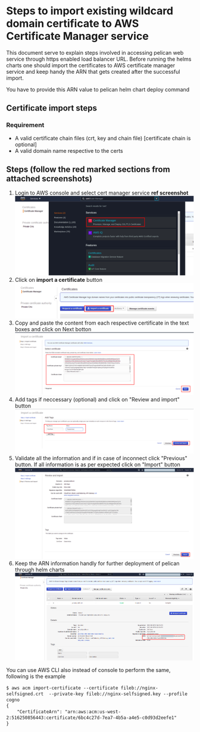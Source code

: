 # Steps to import existing wildcard domain certificate to AWS Certificate Manager service
This document serve to explain steps involved in accessing pelican web service through https enabled load balancer URL. 
Before running the helms charts one should import the certificates to AWS certificate manager service and keep handy the ARN that gets created after the successful import. 

You have to provide this ARN value to pelican helm chart deploy command

## Certificate import steps
### Requirement
- A valid certificate chain files (crt, key and chain file) [certificate chain is optional]
- A valid domain name respective to the certs 

## Steps (follow the red marked sections from attached screenshots)
1. Login to AWS console and select cert manager service
**ref screenshot** 
![alt text](resources/import-cert-step1.png)
2. Click on **import a certificate** button
![alt text](resources/import-cert-step2.png)
3. Copy and paste the content from each respective certificate in the text boxes and click on Next botton
![alt text](resources/import-cert-step3.png)
4. Add tags if neccessary (optional) and click on "Review and import" button
![alt text](resources/import-cert-step4.png)
5. Validate all the information and if in case of inconnect click "Previous" button. If all information is as per expected click on "Import" button
![alt text](resources/import-cert-step5.png)
6. Keep the ARN information handly for further deployment of pelican through helm charts
![alt text](resources/import-cert-step6.png)

You can use AWS CLI also instead of console to perform the same, following is the example
```
$ aws acm import-certificate --certificate fileb://nginx-selfsigned.crt  --private-key fileb://nginx-selfsigned.key --profile cogno
{
    "CertificateArn": "arn:aws:acm:us-west-2:516250856443:certificate/6bc4c27d-7ea7-4b5a-a4e5-c0d93d2eefe1"
}
```
